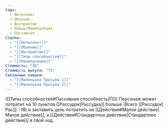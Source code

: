 ```yaml
---
tags:
  - Интеллект
  - Обаяние
  - Восприятие
  - Навык/Манипуляция
  - Пассивная
Ссылки:
  - "[[Интеллект]]"
  - "[[Обаяние]]"
  - "[[Восприятие]]"
  - "[[Типы способностей]]"
  - "[[Манипуляция]]"
Стоимость: "30"
Стоимость выкупа: "75"
Связанные навыки:
  - "[[Маленькая Просьба 1]]"
  - "[[Маленькая Просьба 2]]"
---
```

([[Типы способностей#Пассивная способность|П]]) Персонаж может потратит на 10 пунктов [[Рассудок|Рассудка]] больше (Всего [[Рассудок|Рас]]: -18) и заставить цель потратить не [[Действия#Малое действие|Малое действие]], а [[Действия#Стандартное действие|Стандартное действие]] в свой ход. 